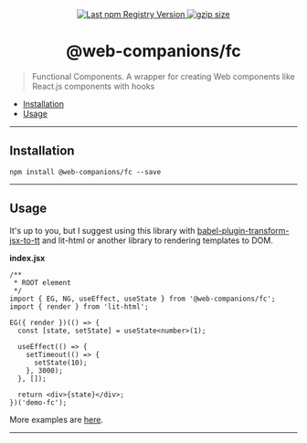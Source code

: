 <div align="center">
  <a href="https://www.npmjs.com/package/@web-companions/fc">
    <img src="https://img.shields.io/npm/v/@web-companions/fc.svg?maxAge=86400" alt="Last npm Registry Version">
  </a>
  <a href="https://bundlephobia.com/result?p=@web-companions/fc">
    <img alt="gzip size" src="https://badgen.net/bundlephobia/minzip/@web-companions/fc" />
  </a>
</div>

<h1 align="center">@web-companions/fc</h1>

> Functional Components. A wrapper for creating Web components like React.js components with hooks

- [Installation](#installation)
- [Usage](#usage)

---

## Installation

```
npm install @web-companions/fc --save
```

---

## Usage

It's up to you, but I suggest using this library with [babel-plugin-transform-jsx-to-tt](https://github.com/sumbad/babel-plugin-transform-jsx-to-tt) and lit-html or another library to rendering templates to DOM.

**index.jsx**

```tsx
/**
 * ROOT element
 */
import { EG, NG, useEffect, useState } from '@web-companions/fc';
import { render } from 'lit-html';

EG({ render })(() => {
  const [state, setState] = useState<number>(1);

  useEffect(() => {
    setTimeout(() => {
      setState(10);
    }, 3000);
  }, []);

  return <div>{state}</div>;
})('demo-fc');
```

More examples are [here](https://github.com/sumbad/web-companions/tree/master/packages/fc/demo/src).

---
